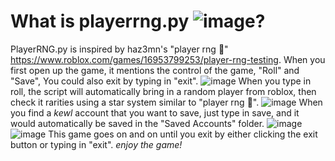 # What is playerrng.py ![image](https://github.com/pybotc/playerrng.py/assets/164795032/7bfded30-d716-4e61-81cd-1635ee63724c)?
PlayerRNG.py is inspired by haz3mn's "player rng 🎲" https://www.roblox.com/games/16953799253/player-rng-testing.
When you first open up the game, it mentions the control of the game, "Roll" and "Save", You could also exit by typing in "exit".
![image](https://github.com/pybotc/playerrng.py/assets/164795032/771bfa12-90f4-44c1-a8eb-5f7fec85505c)
When you type in roll, the script will automatically bring in a random player from roblox, then check it rarities using a star system similar to "player rng 🎲". ![image](https://github.com/pybotc/playerrng.py/assets/164795032/42f606f9-489c-4820-9ef1-1728ff9477ee)
When you find a *kewl* account that you want to save, just type in save, and it would automatically be saved in the "Saved Accounts" folder. ![image](https://github.com/pybotc/playerrng.py/assets/164795032/5f07d6af-9278-43f0-b1c7-b21abc2de4c7)
![image](https://github.com/pybotc/playerrng.py/assets/164795032/1d9340c5-a09b-4747-af0e-4aab1e9ae0fa)
This game goes on and on until you exit by either clicking the exit button or typing in "exit".
*enjoy the game!*


